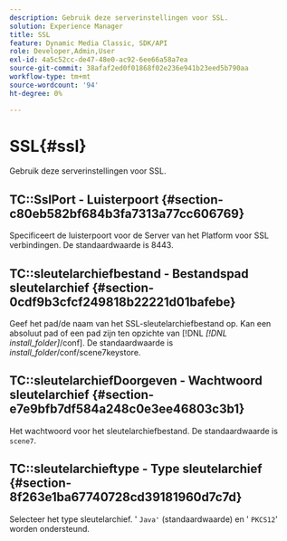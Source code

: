 ```yaml
---
description: Gebruik deze serverinstellingen voor SSL.
solution: Experience Manager
title: SSL
feature: Dynamic Media Classic, SDK/API
role: Developer,Admin,User
exl-id: 4a5c52cc-de47-48e0-ac92-6ee66a58a7ea
source-git-commit: 38afaf2ed0f01868f02e236e941b23eed5b790aa
workflow-type: tm+mt
source-wordcount: '94'
ht-degree: 0%

---
```


# SSL{#ssl}

Gebruik deze serverinstellingen voor SSL.

## TC::SslPort - Luisterpoort {#section-c80eb582bf684b3fa7313a77cc606769}

Specificeert de luisterpoort voor de Server van het Platform voor SSL verbindingen. De standaardwaarde is 8443.

## TC::sleutelarchiefbestand - Bestandspad sleutelarchief {#section-0cdf9b3cfcf249818b22221d01bafebe}

Geef het pad/de naam van het SSL-sleutelarchiefbestand op. Kan een absoluut pad of een pad zijn ten opzichte van [!DNL *[!DNL install_folder]*/conf]. De standaardwaarde is *install_folder*/conf/scene7keystore.

## TC::sleutelarchiefDoorgeven - Wachtwoord sleutelarchief {#section-e7e9bfb7df584a248c0e3ee46803c3b1}

Het wachtwoord voor het sleutelarchiefbestand. De standaardwaarde is `scene7`.

## TC::sleutelarchieftype - Type sleutelarchief {#section-8f263e1ba67740728cd39181960d7c7d}

Selecteer het type sleutelarchief. &#39; `Java'` (standaardwaarde) en &#39; `PKCS12`&#39; worden ondersteund.
